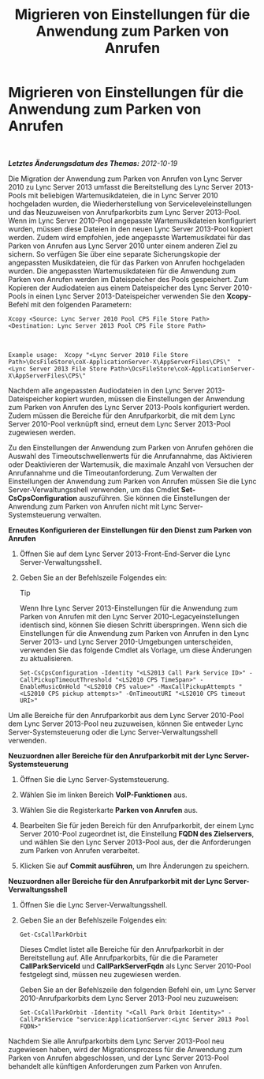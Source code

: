﻿---
title: Migrieren von Einstellungen für die Anwendung zum Parken von Anrufen
TOCTitle: Migrieren von Einstellungen für die Anwendung zum Parken von Anrufen
ms:assetid: 23b192d2-93ec-42a8-b175-b6ed502a2c35
ms:mtpsurl: https://technet.microsoft.com/de-de/library/JJ687993(v=OCS.15)
ms:contentKeyID: 49890662
ms.date: 05/19/2016
mtps_version: v=OCS.15
ms.translationtype: HT
---

# Migrieren von Einstellungen für die Anwendung zum Parken von Anrufen

 

_**Letztes Änderungsdatum des Themas:** 2012-10-19_

Die Migration der Anwendung zum Parken von Anrufen von Lync Server 2010 zu Lync Server 2013 umfasst die Bereitstellung des Lync Server 2013-Pools mit beliebigen Wartemusikdateien, die in Lync Server 2010 hochgeladen wurden, die Wiederherstellung von Serviceleveleinstellungen und das Neuzuweisen von Anrufparkorbits zum Lync Server 2013-Pool. Wenn im Lync Server 2010-Pool angepasste Wartemusikdateien konfiguriert wurden, müssen diese Dateien in den neuen Lync Server 2013-Pool kopiert werden. Zudem wird empfohlen, jede angepasste Wartemusikdatei für das Parken von Anrufen aus Lync Server 2010 unter einem anderen Ziel zu sichern. So verfügen Sie über eine separate Sicherungskopie der angepassten Musikdateien, die für das Parken von Anrufen hochgeladen wurden. Die angepassten Wartemusikdateien für die Anwendung zum Parken von Anrufen werden im Dateispeicher des Pools gespeichert. Zum Kopieren der Audiodateien aus einem Dateispeicher des Lync Server 2010-Pools in einen Lync Server 2013-Dateispeicher verwenden Sie den **Xcopy**-Befehl mit den folgenden Parametern:

    Xcopy <Source: Lync Server 2010 Pool CPS File Store Path> <Destination: Lync Server 2013 Pool CPS File Store Path>

&nbsp;

    Example usage:  Xcopy "<Lync Server 2010 File Store Path>\OcsFileStore\coX-ApplicationServer-X\AppServerFiles\CPS\"  "<Lync Server 2013 File Store Path>\OcsFileStore\coX-ApplicationServer-X\AppServerFiles\CPS\" 

Nachdem alle angepassten Audiodateien in den Lync Server 2013-Dateispeicher kopiert wurden, müssen die Einstellungen der Anwendung zum Parken von Anrufen des Lync Server 2013-Pools konfiguriert werden. Zudem müssen die Bereiche für den Anrufparkorbit, die mit dem Lync Server 2010-Pool verknüpft sind, erneut dem Lync Server 2013-Pool zugewiesen werden.

Zu den Einstellungen der Anwendung zum Parken von Anrufen gehören die Auswahl des Timeoutschwellenwerts für die Anrufannahme, das Aktivieren oder Deaktivieren der Wartemusik, die maximale Anzahl von Versuchen der Anrufannahme und die Timeoutanforderung. Zum Verwalten der Einstellungen der Anwendung zum Parken von Anrufen müssen Sie die Lync Server-Verwaltungsshell verwenden, um das Cmdlet **Set-CsCpsConfiguration** auszuführen. Sie können die Einstellungen der Anwendung zum Parken von Anrufen nicht mit Lync Server-Systemsteuerung verwalten.

**Erneutes Konfigurieren der Einstellungen für den Dienst zum Parken von Anrufen**

1.  Öffnen Sie auf dem Lync Server 2013-Front-End-Server die Lync Server-Verwaltungsshell.

2.  Geben Sie an der Befehlszeile Folgendes ein:
    

    > [!TIP]
    > Wenn Ihre Lync Server 2013-Einstellungen für die Anwendung zum Parken von Anrufen mit den Lync Server 2010-Legacyeinstellungen identisch sind, können Sie diesen Schritt überspringen. Wenn sich die Einstellungen für die Anwendung zum Parken von Anrufen in den Lync Server 2013- und Lync Server 2010-Umgebungen unterscheiden, verwenden Sie das folgende Cmdlet als Vorlage, um diese Änderungen zu aktualisieren.

    
        Set-CsCpsConfiguration -Identity "<LS2013 Call Park Service ID>" -CallPickupTimeoutThreshold "<LS2010 CPS TimeSpan>" -EnableMusicOnHold "<LS2010 CPS value>" -MaxCallPickupAttempts "<LS2010 CPS pickup attempts>" -OnTimeoutURI "<LS2010 CPS timeout URI>"

Um alle Bereiche für den Anrufparkorbit aus dem Lync Server 2010-Pool dem Lync Server 2013-Pool neu zuzuweisen, können Sie entweder Lync Server-Systemsteuerung oder die Lync Server-Verwaltungsshell verwenden.

**Neuzuordnen aller Bereiche für den Anrufparkorbit mit der Lync Server-Systemsteuerung**

1.  Öffnen Sie die Lync Server-Systemsteuerung.

2.  Wählen Sie im linken Bereich **VoIP-Funktionen** aus.

3.  Wählen Sie die Registerkarte **Parken von Anrufen** aus.

4.  Bearbeiten Sie für jeden Bereich für den Anrufparkorbit, der einem Lync Server 2010-Pool zugeordnet ist, die Einstellung **FQDN des Zielservers**, und wählen Sie den Lync Server 2013-Pool aus, der die Anforderungen zum Parken von Anrufen verarbeitet.

5.  Klicken Sie auf **Commit ausführen**, um Ihre Änderungen zu speichern.

**Neuzuordnen aller Bereiche für den Anrufparkorbit mit der Lync Server-Verwaltungsshell**

1.  Öffnen Sie die Lync Server-Verwaltungsshell.

2.  Geben Sie an der Befehlszeile Folgendes ein:
    
        Get-CsCallParkOrbit
    
    Dieses Cmdlet listet alle Bereiche für den Anrufparkorbit in der Bereitstellung auf. Alle Anrufparkorbits, für die die Parameter **CallParkServiceId** und **CallParkServerFqdn** als Lync Server 2010-Pool festgelegt sind, müssen neu zugewiesen werden.
    
    Geben Sie an der Befehlszeile den folgenden Befehl ein, um Lync Server 2010-Anrufparkorbits dem Lync Server 2013-Pool neu zuzuweisen:
    
        Set-CsCallParkOrbit -Identity "<Call Park Orbit Identity>" -CallParkService "service:ApplicationServer:<Lync Server 2013 Pool FQDN>"

Nachdem Sie alle Anrufparkorbits dem Lync Server 2013-Pool neu zugewiesen haben, wird der Migrationsprozess für die Anwendung zum Parken von Anrufen abgeschlossen, und der Lync Server 2013-Pool behandelt alle künftigen Anforderungen zum Parken von Anrufen.

